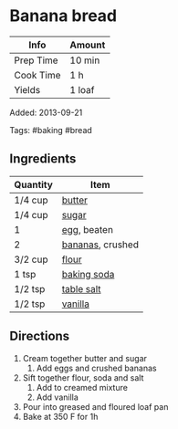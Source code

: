 # Banana bread

| Info      | Amount |
| --------- | ------ |
| Prep Time | 10 min |
| Cook Time | 1 h    |
| Yields    | 1 loaf |

Added: 2013-09-21

Tags: #baking #bread

## Ingredients

| Quantity | Item                                            |
| -------- | ----------------------------------------------- |
| 1/4 cup  | [butter](../_ingredients/butter.md)             |
| 1/4 cup  | [sugar](../_ingredients/sugar.md)               |
| 1        | [egg](../_ingredients/egg.md), beaten           |
| 2        | [bananas](../_ingredients/banana.md), crushed   |
| 3/2 cup  | [flour](../_ingredients/flour.md)               |
| 1 tsp    | [baking soda](../_ingredients/baking%20soda.md) |
| 1/2 tsp  | [table salt](../_ingredients/table%20salt.md)   |
| 1/2 tsp  | [vanilla](../_ingredients/vanilla%20extract.md) |

## Directions

1. Cream together butter and sugar
    1. Add eggs and crushed bananas
2. Sift together flour, soda and salt
    1. Add to creamed mixture
    2. Add vanilla
3. Pour into greased and floured loaf pan
4. Bake at 350 F for 1h

